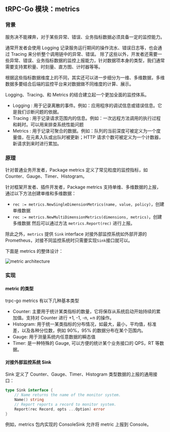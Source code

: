 ## tRPC-Go 模块：metrics

### 背景

服务决不能裸奔，对于某些异常、错误、业务指标数据必须具备一定的监控能力。

通常开发者会使用 Logging 记录服务运行期间的操作流水、错误日志等，也会通过 Tracing 来分析整个调用链中的异常、错误。
除了这些以外，开发者还需要一些异常、错误、业务指标数据的监控上报能力，针对数据项本身的类型，我们通常需要支持累积量、时刻量、直方图、计时器等等。

根据这些指标数据维度上的不同，其实还可以进一步细分为一维、多维数据，多维数据多要结合后端的监控平台来对数据做不同维度的计算、展示。

Logging、Tracing、和 Metrics 的结合建立起一个更加全面的监控体系。
- Logging : 用于记录离散的事件。例如：应用程序的调试信息或错误信息。它是我们诊断问题的依据。
- Tracing : 用于记录请求范围内的信息。例如：一次远程方法调用的执行过程和耗时。可以用来排查系统性能问题
- Metrics : 用于记录可聚合的数据。例如：队列的当前深度可被定义为一个度量值，在元素入队或出队时被更新；HTTP 请求个数可被定义为一个计数器，新请求到来时进行累加。

### 原理

针对普通业务开发者，Package metrics 定义了常见粒度的监控指标，如 Counter、Gauge、Timer、Histogram。

针对框架开发者、插件开发者，Package metrics 支持单维、多维数据的上报，通过以下方法创建单维和多维数据：
- `rec := metrics.NewSingleDimensionMetrics(name, value, policy)`，创建单维数据
- `rec := metrics.NewMultiDimensionMetrics(dimensions, metrics)`，创建多维数据
  然后可以通过方法 `metrics.Report(rec)` 进行上报。

除此之外，`metrics` 提供 `Sink` interface 对接外部监控系统如外部开源的 Prometheus，对接不同监控系统时只需要实现`Sink`接口就可以。

下面是 metrics 的整体设计：

![metric architecture](/.resources/developer_guide/module_design/metrics/metric_architecture.png)


### 实现

#### metric 的类型

trpc-go metrics 有以下几种基本类型
- Counter: 主要用于统计某类指标的数量，它将保存从系统启动开始持续的累加值。支持对 Counter 进行 +1, -1, -n, +n 的操作。
- Histogram: 用于统一某类指标的分布情况，如最大，最小，平均值，标准差，以及各种分位数，例如 90%，95% 的数据分布在某个范围内。
- Gauge: 用于测量系统内任意数据的瞬态值
- Timer: 是一种特殊的 Gauge, 可以方便的统计某个业务接口的 QPS，RT 等数据。

#### 对接外部监控系统 Sink

Sink 定义了 Counter、Gauge、Timer、Histogram 类型数据的上报的通用接口：
```go
type Sink interface {
	// Name returns the name of the monitor system.
	Name() string
	// Report reports a record to monitor system.
	Report(rec Record, opts ...Option) error
}
```

例如，metrics 包内实现的 ConsoleSink 允许将 metric 上报到 Console。